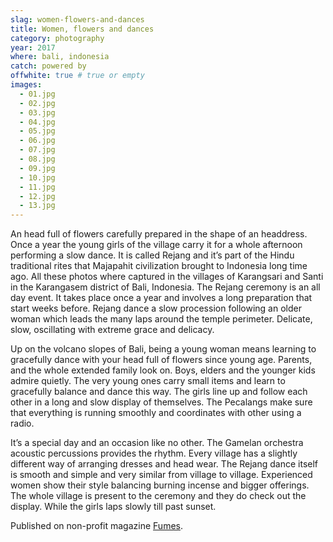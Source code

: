 ```yaml
---
slag: women-flowers-and-dances
title: Women, flowers and dances
category: photography
year: 2017
where: bali, indonesia
catch: powered by
offwhite: true # true or empty
images:
  - 01.jpg
  - 02.jpg
  - 03.jpg
  - 04.jpg
  - 05.jpg
  - 06.jpg
  - 07.jpg
  - 08.jpg
  - 09.jpg
  - 10.jpg
  - 11.jpg
  - 12.jpg
  - 13.jpg
---
```


An head full of flowers carefully prepared in the shape of an headdress. Once a year the young girls of the village carry it for a whole afternoon performing a slow dance.
It is called Rejang and it’s part of the Hindu traditional rites that Majapahit civilization brought to Indonesia long time ago. All these photos where captured in the villages of Karangsari and Santi in the Karangasem district of Bali, Indonesia.
The Rejang ceremony is an all day event. It takes place once a year and involves a long preparation that start weeks before. Rejang dance a slow procession following an older woman which leads the many laps around the temple perimeter. Delicate, slow, oscillating with extreme grace and delicacy.

Up on the volcano slopes of Bali, being a young woman means learning to gracefully dance with your head full of flowers since young age. Parents, and the whole extended family look on. Boys, elders and the younger kids admire quietly. The very young ones carry small items and learn to gracefully balance and dance this way. The girls line up and follow each other in a long and slow display of themselves. The Pecalangs make sure that everything is running smoothly and coordinates with other using a radio.

It’s a special day and an occasion like no other. The Gamelan orchestra acoustic percussions provides the rhythm. Every village has a slightly different way of arranging dresses and head wear. The Rejang dance itself is smooth and simple and very similar from village to village. Experienced women show their style balancing burning incense and bigger offerings. The whole village is present to the ceremony and they do check out the display. While the girls laps slowly till past sunset.

Published on non-profit magazine [Fumes](https://fumes.junglestar.org/photo-journalism/women-flowers-and-dances/).
